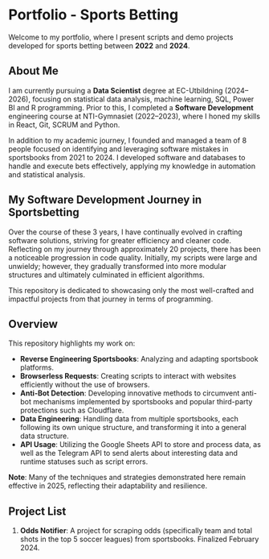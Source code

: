 # Portfolio - Sports Betting

Welcome to my portfolio, where I present scripts and demo projects developed for sports betting between **2022** and **2024**.  

## About Me  
I am currently pursuing a **Data Scientist** degree at EC-Utbildning (2024–2026), focusing on statistical data analysis, machine learning, SQL, Power BI and R programming.
Prior to this, I completed a **Software Development** engineering course at NTI-Gymnasiet (2022–2023), where I honed my skills in React, Git, SCRUM and Python.

In addition to my academic journey, I founded and managed a team of 8 people focused on identifying and leveraging software mistakes in sportsbooks from 2021 to 2024. I developed software and databases to handle and execute bets effectively, applying my knowledge in automation and statistical analysis.  

## My Software Development Journey in Sportsbetting
Over the course of these 3 years, I have continually evolved in crafting software solutions, striving for greater efficiency and cleaner code. Reflecting on my journey through approximately 20 projects, there has been a noticeable progression in code quality. Initially, my scripts were large and unwieldy; however, they gradually transformed into more modular structures and ultimately culminated in efficient algorithms.  

This repository is dedicated to showcasing only the most well-crafted and impactful projects from that journey in terms of programming.

## Overview  

This repository highlights my work on:  
- **Reverse Engineering Sportsbooks**: Analyzing and adapting sportsbook platforms.  
- **Browserless Requests**: Creating scripts to interact with websites efficiently without the use of browsers.  
- **Anti-Bot Detection**: Developing innovative methods to circumvent anti-bot mechanisms implemented by sportsbooks and popular third-party protections such as Cloudflare.  
- **Data Engineering**: Handling data from multiple sportsbooks, each following its own unique structure, and transforming it into a general data structure.  
- **API Usage**: Utilizing the Google Sheets API to store and process data, as well as the Telegram API to send alerts about interesting data and runtime statuses such as script errors.  

**Note**: Many of the techniques and strategies demonstrated here remain effective in 2025, reflecting their adaptability and resilience.

## Project List  
1. **Odds Notifier**: A project for scraping odds (specifically team and total shots in the top 5 soccer leagues) from sportsbooks. Finalized February 2024.
